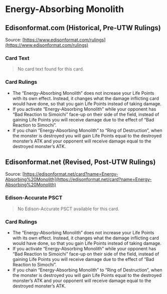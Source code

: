 # Energy-Absorbing Monolith

## Edisonformat.com (Historical, Pre-UTW Rulings)

Source: [https://www.edisonformat.com/rulings](https://www.edisonformat.com/rulings)

### Card Text

> No card text found for this card.

### Card Rulings

*   The “Energy-Absorbing Monolith” does not increase your Life Points with its own effect. Instead, it changes what the damage inflicting card would have done, so that you gain Life Points instead of taking damage.
*   If you activate “Energy-Absorbing Monolith” while your opponent has “Bad Reaction to Simoichi” face-up on their side of the field, instead of gaining Life Points you will receive damage due to the effect of “Bad Reaction to Simochi”.
*   If you chain “Energy-Absorbing Monolith” to “Ring of Destruction”, when the monster is destroyed you will gain Life Points equal to the destroyed monster’s ATK and your opponent will receive damage equal to the destroyed monster’s ATK.

## Edisonformat.net (Revised, Post-UTW Rulings)

Source: [https://edisonformat.net/card?name=Energy-Absorbing%20Monolith](https://edisonformat.net/card?name=Energy-Absorbing%20Monolith)

### Edison-Accurate PSCT

> No Edison-Accurate PSCT available for this card.

### Card Rulings

*   The “Energy-Absorbing Monolith” does not increase your Life Points with its own effect. Instead, it changes what the damage inflicting card would have done, so that you gain Life Points instead of taking damage.
*   If you activate “Energy-Absorbing Monolith” while your opponent has “Bad Reaction to Simoichi” face-up on their side of the field, instead of gaining Life Points you will receive damage due to the effect of “Bad Reaction to Simochi”.
*   If you chain “Energy-Absorbing Monolith” to “Ring of Destruction”, when the monster is destroyed you will gain Life Points equal to the destroyed monster’s ATK and your opponent will receive damage equal to the destroyed monster’s ATK.
            